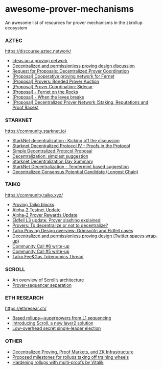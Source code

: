 # awesome-prover-mechanisms
An awesome list of resources for prover mechanisms in the zkrollup ecosystem

### AZTEC
https://discourse.aztec.network/

- [Ideas on a proving network](https://discourse.aztec.network/t/ideas-on-a-proving-network/724)
- [Decentralized and permissionless proving design discussion](https://twitter.com/aztecnetwork/status/1692155062523703424?s=20)
- [Request for Proposals: Decentralized Prover Coordination](https://forum.aztec.network/t/request-for-proposals-decentralized-prover-coordination/2397)
- [[Proposal] Cooperative proving network for Fernet](https://forum.aztec.network/t/proposal-cooperative-proving-network-for-fernet/2400)
- [[Proposal] Provers: Bonded Prover Auction](https://forum.aztec.network/t/proposal-provers-bonded-prover-auction/2401)
- [[Proposal] Prover Coordination: Sidecar](https://forum.aztec.network/t/proposal-prover-coordination-sidecar/2428)
- [[Proposal] - Fernet on the Rocks](https://forum.aztec.network/t/proposal-fernet-on-the-rocks/2460)
- [[Proposal] - When the levee breaks](https://forum.aztec.network/t/proposal-when-the-levee-breaks/2457)
- [[Proposal] Decentralized Prover Network (Staking, Reputations and Proof Races)](https://forum.aztec.network/t/proposal-decentralized-prover-network-staking-reputations-and-proof-races/2489)

### STARKNET
https://community.starknet.io/

- [StarkNet decentralization : Kicking off the discussion](https://community.starknet.io/t/starknet-decentralization-kicking-off-the-discussion/711)
- [Starknet Decentralized Protocol IV - Proofs in the Protocol](https://community.starknet.io/t/starknet-decentralized-protocol-iv-proofs-in-the-protocol/6030)
- [Simple Decentralized Protocol Proposal](https://community.starknet.io/t/simple-decentralized-protocol-proposal/99693)
- [Decentralization: simplest suggestion](https://community.starknet.io/t/decentralization-simplest-suggestion/38)
- [Starknet Decentralization Day Summary](https://community.starknet.io/t/starknet-decentralization-day-summary/6913)
- [StarkNet Decentralization - Tendermint based suggestion](https://community.starknet.io/t/starknet-decentralization-tendermint-based-suggestion/998)
- [Decentralized Consensus Potential Candidate (Longest Chain)](https://community.starknet.io/t/decentralized-consensus-potential-candidate-longest-chain/824)

### TAIKO
https://community.taiko.xyz/

- [Proving Taiko blocks](https://taiko.xyz/docs/concepts/proving#prover-dynamics)
- [Alpha-2 Testnet Update](https://taiko.mirror.xyz/EM1IEpF_Pd9_WuPxw3EQPHNHmaXzh7kljMSolP754AI)
- [Alpha-2 Prover Rewards Update](https://community.taiko.xyz/t/alpha-2-prover-rewards-update/28)
- [Eldfell L3 update: Prover slashing explained](https://community.taiko.xyz/t/eldfell-l3-update-prover-slashing-explained/1038)
- [Provers: To decentralize or not to decentralize?](https://community.taiko.xyz/t/provers-to-decentralize-or-not-to-decentralize/230)
- [Taiko Proving Design overview: Grímsvötn and Eldfell cases](https://community.taiko.xyz/t/taiko-proving-design-overview-grimsvotn-and-eldfell-cases/1014)
- [Decentralized and permissionless proving design (Twitter spaces wrap-up)](https://community.taiko.xyz/t/decentralized-and-permissionless-proving-design-twitter-spaces-wrap-up/1087)
- [Community Call #6 write-up](https://community.taiko.xyz/t/community-call-6-write-up/1170)
- [Community Call #5 write-up](https://community.taiko.xyz/t/community-call-5-write-up/1057)
- [Taiko Fee&Gas Tokenomics Thread](https://community.taiko.xyz/t/taiko-fee-gas-tokenomics-thread/1113)

### SCROLL

- [An overview of Scroll’s architecture](https://scroll.io/blog/architecture)
- [Prover-sequencer separation](https://www.youtube.com/watch?v=WYH7n4M016A&t=23008s)
  
### ETH RESEARCH
https://ethresear.ch/

- [Based rollups—superpowers from L1 sequencing](https://ethresear.ch/t/based-rollups-superpowers-from-l1-sequencing/15016)
- [Introducing Scroll, a new layer2 solution](https://ethresear.ch/t/introducing-scroll-a-new-layer2-solution/9186)
- [Low-overhead secret single-leader election](https://ethresear.ch/t/low-overhead-secret-single-leader-election/5994)

### OTHER
- [Decentralized Proving, Proof Markets, and ZK Infrastructure](https://figmentcapital.medium.com/decentralized-proving-proof-markets-and-zk-infrastructure-f4cce2c58596)
- [Proposed milestones for rollups taking off training wheels](https://ethereum-magicians.org/t/proposed-milestones-for-rollups-taking-off-training-wheels/11571)
- [Hardening rollups with multi-proofs by Vitalik](https://hackmd.io/@vbuterin/zk_slides_20221010#/)

